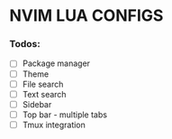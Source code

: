 # NVIM LUA CONFIGS


### Todos: 
  - [ ] Package manager
  - [ ] Theme
  - [ ] File search
  - [ ] Text search
  - [ ] Sidebar
  - [ ] Top bar - multiple tabs
  - [ ] Tmux integration